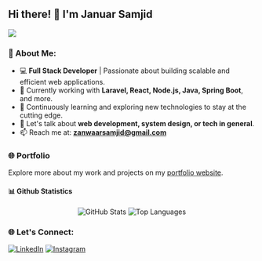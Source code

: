 ## Hi there! 👋 I'm Januar Samjid
![](https://komarev.com/ghpvc/?username=zanwaar)

### 🚀 About Me:
- 💻 **Full Stack Developer** | Passionate about building scalable and efficient web applications.
- 🔭 Currently working with **Laravel, React, Node.js, Java, Spring Boot**, and more.
- 🌱 Continuously learning and exploring new technologies to stay at the cutting edge.
- 💬 Let's talk about **web development, system design, or tech in general**.
- 📫 Reach me at: **zanwaarsamjid@gmail.com**

### 🌐 Portfolio
Explore more about my work and projects on my [portfolio website](https://januar.samjid.fun/).


#### 📊 Github Statistics

<div align="center">
  <img src="https://github-readme-stats.vercel.app/api?username=zanwaar&show_icons=true&locale=en&theme=transparent" alt="GitHub Stats" />
 
 <img  src="https://github-readme-stats.vercel.app/api/top-langs/?username=zanwaar&layout=compact&langs_count=20&theme=transparent&show_icons=true&count_private=true&hide=jupyter%20notebook,pascal,kotlin,swift,makefile,objective-c,visual%20basic%20.net,matlab,hack,m,procfile" alt="Top Languages" />

</div>


### 🌐 Let's Connect:
[![LinkedIn](https://img.shields.io/badge/LinkedIn-0A66C2?style=for-the-badge&logo=linkedin&logoColor=white)](https://linkedin.com/in/januar-samjid)
[![Instagram](https://img.shields.io/badge/Instagram-E4405F?style=for-the-badge&logo=instagram&logoColor=white)](https://www.instagram.com/batukel.dev/)


